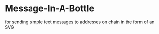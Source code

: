 # Message-In-A-Bottle

for sending simple text messages to addresses on chain in the form of an SVG
